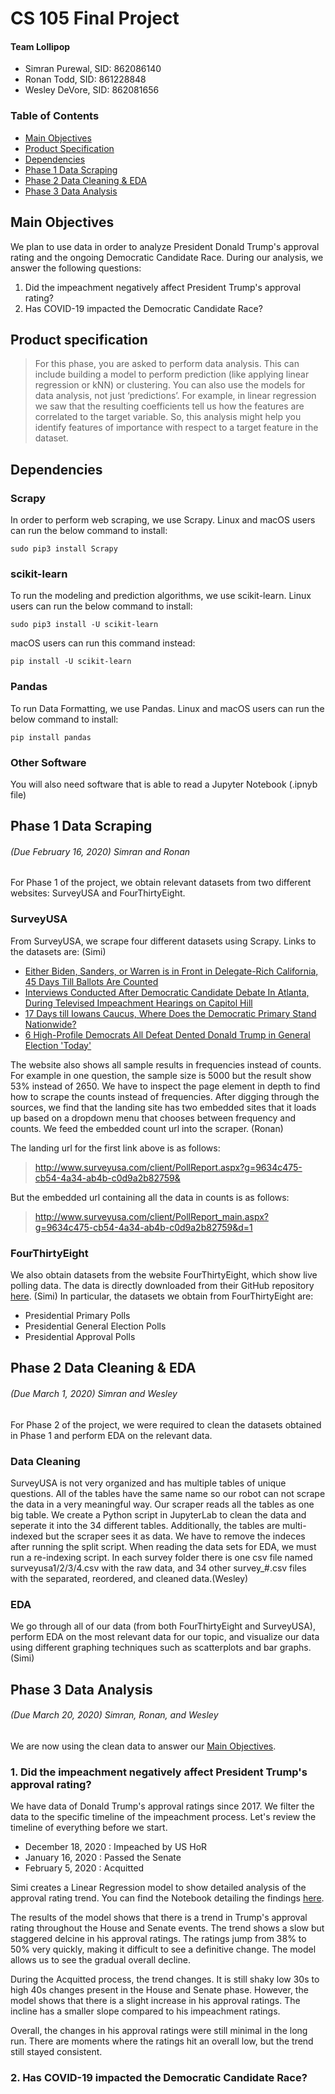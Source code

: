 # CS 105 Final Project
#### Team Lollipop
- Simran Purewal, SID: 862086140
- Ronan Todd, SID: 861228848
- Wesley DeVore, SID: 862081656


### Table of Contents
- [Main Objectives](#main-objectives)
- [Product Specification](#product-specification)
- [Dependencies](#dependencies)
- [Phase 1 Data Scraping](#phase-1-data-scraping)
- [Phase 2 Data Cleaning & EDA](#phase-2-data-cleaning--eda)
- [Phase 3 Data Analysis](#phase-3-data-analysis)

## Main Objectives
We plan to use data in order to analyze President Donald Trump's approval rating and the ongoing Democratic Candidate Race. During our analysis, we answer the following questions:
1. Did the impeachment negatively affect President Trump's approval rating?
2. Has COVID-19 impacted the Democratic Candidate Race?

## Product specification
> For this phase, you are asked to perform data analysis. This can include building a model to
perform prediction (like applying linear regression or kNN) or clustering. You can also use the
models for data analysis, not just ‘predictions’. For example, in linear regression we saw that the
resulting coefficients tell us how the features are correlated to the target variable. So, this analysis
might help you identify features of importance with respect to a target feature in the dataset.


## Dependencies 
### Scrapy
In order to perform web scraping, we use Scrapy. Linux and macOS users can run the below command to install: 
```
sudo pip3 install Scrapy
```
### scikit-learn
To run the modeling and prediction algorithms, we use scikit-learn. Linux users can run the below command to install: 
```
sudo pip3 install -U scikit-learn
```
macOS users can run this command instead:
```
pip install -U scikit-learn
```
### Pandas
To run Data Formatting, we use Pandas. Linux and macOS users can run the below command to install: 
```
pip install pandas
```
### Other Software
You will also need software that is able to read a Jupyter Notebook (.ipnyb file)

## Phase 1 Data Scraping
###### (Due February 16, 2020) Simran and Ronan

For Phase 1 of the project, we obtain relevant datasets from two different websites: SurveyUSA and FourThirtyEight. 

### SurveyUSA
From SurveyUSA, we scrape four different datasets using Scrapy. Links to the datasets are: (Simi)

- [Either Biden, Sanders, or Warren is in Front in Delegate-Rich California, 45 Days Till Ballots Are Counted](http://www.surveyusa.com/client/PollReport_main.aspx?g=9634c475-cb54-4a34-ab4b-c0d9a2b82759&d=1)
- [Interviews Conducted After Democratic Candidate Debate In Atlanta, During Televised Impeachment Hearings on Capitol Hill](http://www.surveyusa.com/client/PollReport_main.aspx?g=0f19d585-788e-4f86-81d0-d09a5e046780&d=1)
- [17 Days till Iowans Caucus, Where Does the Democratic Primary Stand Nationwide?](http://www.surveyusa.com/client/PollReport_main.aspx?g=b4747822-277e-4d2c-b896-eb4e04672c09&d=1)
- [6 High-Profile Democrats All Defeat Dented Donald Trump in General Election 'Today'](http://www.surveyusa.com/client/PollReport_main.aspx?g=5128ee79-1b59-4146-bf80-54906bb24d4b&d=1)

The website also shows all sample results in frequencies instead of counts. For example in one question, the sample size is 5000 but the result show 53% instead of 2650. We have to inspect the page element in depth to find how to scrape the counts instead of frequencies. After digging through the sources, we find that the landing site has two embedded sites that it loads up based on a dropdown menu that chooses between frequency and counts. We feed the embedded count url into the scraper. (Ronan)

The landing url for the first link above is as follows:

> http://www.surveyusa.com/client/PollReport.aspx?g=9634c475-cb54-4a34-ab4b-c0d9a2b82759&

But the embedded url containing all the data in counts is as follows:

> http://www.surveyusa.com/client/PollReport_main.aspx?g=9634c475-cb54-4a34-ab4b-c0d9a2b82759&d=1

### FourThirtyEight
We also obtain datasets from the website FourThirtyEight, which show live polling data. The data is directly downloaded from their GitHub repository [here](https://github.com/fivethirtyeight/data/tree/master/polls). (Simi) In particular, the datasets we obtain from FourThirtyEight are:
- Presidential Primary Polls
- Presidential General Election Polls
- Presidential Approval Polls

## Phase 2 Data Cleaning & EDA
###### (Due March 1, 2020) Simran and Wesley

For Phase 2 of the project, we were required to clean the datasets obtained in Phase 1 and perform EDA on the relevant data.

### Data Cleaning
SurveyUSA is not very organized and has multiple tables of unique questions. All of the tables have the same name so our robot can not scrape the data in a very meaningful way. Our scraper reads all the tables as one big table. We create a Python script in JupyterLab to clean the data and seperate it into the 34 different tables. Additionally, the tables are multi-indexed but the scraper sees it as data. We have to remove the indeces after running the split script. When reading the data sets for EDA, we must run a re-indexing script. In each survey folder there is one csv file named surveyusa1/2/3/4.csv with the raw data, and 34 other survey_#.csv files with the separated, reordered, and cleaned data.(Wesley)

### EDA
We go through all of our data (from both FourThirtyEight and SurveyUSA), perform EDA on the most relevant data for our topic, and visualize our data using different graphing techniques such as scatterplots and bar graphs. (Simi)

## Phase 3 Data Analysis
###### (Due March 20, 2020) Simran, Ronan, and Wesley

We are now using the clean data to answer our [Main Objectives](#main-objectives).
### 1. Did the impeachment negatively affect President Trump's approval rating?

We have data of Donald Trump's approval ratings since 2017. We filter the data to the specific timeline of the impeachment process. Let's review the timeline of everything before we start.
 
- December 18, 2020 : Impeached by US HoR
- January 16, 2020 : Passed the Senate
- February 5, 2020 : Acquitted

Simi creates a Linear Regression model to show detailed analysis of the approval rating trend. You can find the Notebook detailing the findings [here](https://github.com/CS-UCR/cs105-prj-phase1-lolli-lolli-lollipop/blob/master/phase_3_simi.ipynb). 

The results of the model shows that there is a trend in Trump's approval rating throughout the House and Senate events. The trend shows a slow but staggered delcine in his approval ratings. The ratings jump from 38% to 50% very quickly, making it difficult to see a definitive change. The model allows us to see the gradual overall decline. 

During the Acquitted process, the trend changes. It is still shaky low 30s to high 40s changes present in the House and Senate phase. However, the model shows that there is a slight increase in his approval ratings. The incline has a smaller slope compared to his impeachment ratings. 

Overall, the changes in his approval ratings were still minimal in the long run. There are moments where the ratings hit an overall low, but the trend still stayed consistent.

### 2. Has COVID-19 impacted the Democratic Candidate Race?
